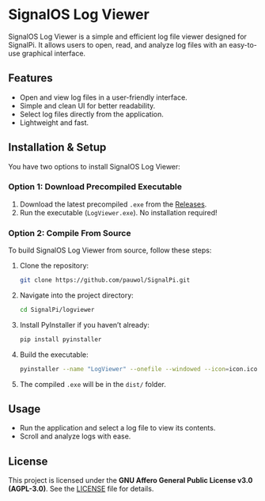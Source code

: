 # SignalOS Log Viewer

SignalOS Log Viewer is a simple and efficient log file viewer designed for SignalPi. It allows users to open, read, and analyze log files with an easy-to-use graphical interface.

## Features
- Open and view log files in a user-friendly interface.
- Simple and clean UI for better readability.
- Select log files directly from the application.
- Lightweight and fast.

## Installation & Setup
You have two options to install SignalOS Log Viewer:

### Option 1: Download Precompiled Executable
1. Download the latest precompiled `.exe` from the [Releases](https://github.com/pauwol/SignalPi/releases).
2. Run the executable (`LogViewer.exe`). No installation required!

### Option 2: Compile From Source
To build SignalOS Log Viewer from source, follow these steps:

1. Clone the repository:
   ```sh
   git clone https://github.com/pauwol/SignalPi.git
   ```
2. Navigate into the project directory:
   ```sh
   cd SignalPi/logviewer
   ```
3. Install PyInstaller if you haven’t already:
   ```sh
   pip install pyinstaller
   ```
4. Build the executable:
   ```sh
   pyinstaller --name "LogViewer" --onefile --windowed --icon=icon.ico --add-data "icon.ico;." --version-file version.txt logviewer.py
   ```
5. The compiled `.exe` will be in the `dist/` folder.

## Usage
- Run the application and select a log file to view its contents.
- Scroll and analyze logs with ease.

## License
This project is licensed under the **GNU Affero General Public License v3.0 (AGPL-3.0)**. See the [LICENSE](https://github.com/pauwol/SignalOS-log-viewer/LICENSE) file for details.

